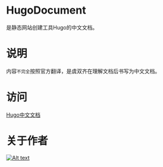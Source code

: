 # HugoDocument
是静态网站创建工具Hugo的中文文档。 

# 说明
内容`不完全`按照官方翻译，是虞双齐在理解文档后书写为中文文档。

# 访问
 [Hugo中文文档](http://hugo.yushuangqi.com)


# 关于作者
[![Alt text](http://service.t.sina.com.cn/widget/qmd/2095082503/524a882f/4.png)](http://weibo.com/u/2095082503?s=6uyXnP)